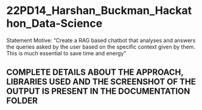 # 22PD14_Harshan_Buckman_Hackathon_Data-Science

Statement Motive:
“Create a RAG based chatbot that analyses and answers the queries
asked by the user based on the specific context given by them. This is
much essential to save time and energy”

## COMPLETE DETAILS ABOUT THE APPROACH, LIBRARIES USED AND THE SCREENSHOT OF THE OUTPUT IS PRESENT IN THE DOCUMENTATION FOLDER

